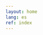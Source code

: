 ```yaml
---
layout: home
lang: es
ref: index
---
```



<script src="https://my.hellobar.com/9f0cf98197760facaf65fc7e2f76f6c6bfe3bae6.js" type="text/javascript" charset="utf-8" async="async"></script>
